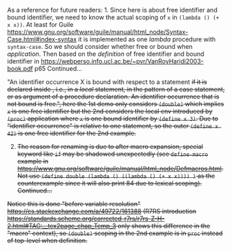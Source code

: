 As a reference for future readers: 1. Since here is about free identifier and bound identifier, we need to know the actual scoping of `x` in `(lambda () (+ x x))`. At least for Guile https://www.gnu.org/software/guile/manual/html_node/Syntax-Case.html#index-syntax it is implemented as one *lambda* procedure with `syntax-case`. So we should consider whether free or bound when *application*. Then based on the *definition* of free identifier and bound identifier in https://webperso.info.ucl.ac.be/~pvr/VanRoyHaridi2003-book.pdf p65 Continued...

"An identifier occurrence X is bound with respect to a statement <s> if it is declared inside <s>, i.e., in a *local* statement, in the pattern of a case
statement, or as argument of a procedure declaration. An identifier occurrence
that is not bound is free.", here the 1st demo only considers `(double)` which implies `x` is one free identifier but the 2nd considers the local env introduced by `(proc)` application where `x` is one bound identifier by `(define x 3)`. Due to "identifier occurrence" is relative to one statement, so the outer `(define x 42)` is one free identifier for the 2nd example.

2. The reason for renaming is due to after macro expansion, special keyword like `if` may be shadowed unexpectedly (see `define-macro` example in https://www.gnu.org/software/guile/manual/html_node/Defmacros.html. Not use `(define double (lambda () ((lambda () (+ x x)))) )` as the counterexample since it will also print 84 due to lexical scoping). Continued...

Notice this is done "before variable resolution" https://cs.stackexchange.com/a/49722/161388 (R7RS introduction https://standards.scheme.org/corrected-r7rs/r7rs-Z-H-2.html#TAG:__tex2page_chap_Temp_3 only shows this difference in the "macro" context), so `(double)` scoping in the 2nd example is in `proc` instead of top-level when definition.